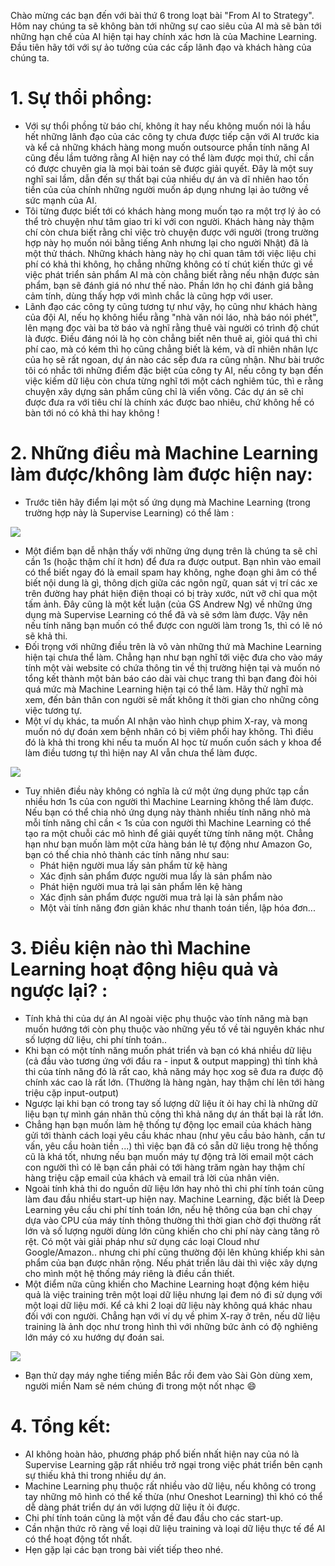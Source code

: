 Chào mừng các bạn đến với bài thứ 6 trong loạt bài "From AI to Strategy". Hôm nay chúng ta sẽ không bàn tới những sự cao siêu của AI mà sẽ bàn tới những hạn chế của AI hiện tại hay chính xác hơn là của Machine Learning. Đầu tiên hãy tới với sự ảo tưởng của các cấp lãnh đạo và khách hàng của chúng ta.

# 1. Sự thổi phồng: 
- Với sự thổi phồng từ báo chí, không ít hay nếu không muốn nói là hầu hết những lãnh đạo của các công ty chưa được tiếp cận với AI trước kia và kể cả những khách hàng mong muốn  outsource phần tính năng AI cũng đều lầm tưởng rằng AI hiện nay có thể làm được mọi thứ, chỉ cần có được chuyên gia là mọi bài toán sẽ được giải quyết. Đây là một suy nghĩ sai lầm, dẫn đến sự thất bại của nhiều dự án và dĩ nhiên hao tốn tiền của của chính những người muốn áp dụng nhưng lại ảo tưởng về sức mạnh của AI.
- Tôi từng được biết tới có khách hàng mong muốn tạo ra một trợ lý ảo có thể trò chuyện như tâm giao tri kỉ với con người. Khách hàng này thậm chí còn chưa biết rằng chỉ việc trò chuyện được với người (trong trường hợp này họ muốn nói bằng tiếng Anh nhưng lại cho người Nhật) đã là một thử thách. Những khách hàng này họ chỉ quan tâm tới việc liệu chi phí có khả thi không, họ chẳng những không có tí chút kiến thức gì về việc phát triển sản phẩm AI mà còn chẳng biết rằng nếu nhận được sản phẩm, bạn sẽ đánh giá nó như thế nào. Phần lớn họ chỉ đánh giá bằng cảm tính, dùng thấy hợp với mình chắc là cũng hợp với user.
- Lãnh đạo các công ty cũng tương tự như vậy, họ cũng như khách hàng của đội AI, nếu họ không hiểu rằng "nhà văn nói láo, nhà báo nói phét", lên mạng đọc vài ba tờ báo và nghĩ rằng thuê vài người có trình độ chút là được. Điều đáng nói là họ còn chẳng biết nên thuê ai, giỏi quá thì chi phí cao, mà có kém thì họ cũng chẳng biết là kém, và dĩ nhiên nhân lực của họ sẽ rất ngoan, dự án nào các sếp đưa ra cũng nhận. Như bài trước tôi có nhắc tới những điểm đặc biệt của công ty AI, nếu công ty bạn đến việc kiếm dữ liệu còn chưa từng nghĩ tới một cách nghiêm túc, thì e rằng chuyện xây dựng sản phẩm cũng chỉ là viển vông. Các dự án sẽ chỉ được đưa ra với tiêu chí là chính xác được bao nhiêu, chứ không hề có bàn tới nó có khả thi hay không !
# 2. Những điều mà Machine Learning làm được/không làm được hiện nay:
- Trước tiên hãy điểm lại một số ứng dụng mà Machine Learning (trong trường hợp này là Supervise Learning) có thể làm :

![](https://images.viblo.asia/a5c58e05-c4f8-44ba-b87e-c4e0c08a0f35.png)
- Một điểm bạn dễ nhận thấy với những ứng dụng trên là chúng ta sẽ chỉ cần 1s (hoặc thậm chí ít hơn) để đưa ra được output. Bạn nhìn vào email có thể biết ngay đó là email spam hay không, nghe đoạn ghi âm có thể biết nội dung là gì, thông dịch giữa các ngôn ngữ, quan sát vị trí các xe trên đường hay phát hiện điện thoại có bị trày xước, nứt vỡ chỉ qua một tấm ảnh. Đây cũng là một kết luận (của GS Andrew Ng) về những ứng dụng mà Supervise Learning có thể đã và sẽ sớm làm được. Vậy nên nếu tính năng bạn muốn có thể được con người làm trong 1s, thì có lẽ nó sẽ khả thi.
- Đối trọng với những điều trên là vô vàn những thứ mà Machine Learning hiện tại chưa thể làm. Chẳng hạn như bạn nghĩ tới việc đưa cho vào máy tính một vài website có chứa thông tin về thị trường hiện tại và muốn nó tổng kết thành một bản báo cáo dài vài chục trang thì bạn đang đòi hỏi quá mức mà Machine Learning hiện tại có thể làm. Hãy thử nghĩ mà xem, đến bản thân con người sẽ mất không ít thời gian cho những công việc tương tự.
- Một ví dụ khác, ta muốn AI nhận vào hình chụp phim X-ray, và mong muốn nó dự đoán  xem bệnh nhân có bị viêm phổi hay không. Thì điều đó là khả thi trong khi nếu ta muốn AI học từ muốn cuốn sách y khoa để làm điều tương tự thì hiện nay AI vẫn chưa thể làm được.

![](https://images.viblo.asia/f48dcc49-8f4b-4c90-a473-dfb42d514b85.png)
- Tuy nhiên điều này không có nghĩa là cứ một ứng dụng phức tạp cần nhiều hơn 1s của con người thì Machine Learning không thể làm được. Nếu bạn có thể chia nhỏ ứng dụng này thành nhiều tính năng nhỏ mà mỗi tính năng chỉ cần < 1s của con người thì Machine Learning có thể tạo ra một chuỗi các mô hình để giải quyết từng tính năng một. Chẳng hạn như bạn muốn làm một cửa hàng bán lẻ tự động như Amazon Go, bạn có thể chia nhỏ thành các tính năng như sau:
    - Phát hiện người mua lấy sản phẩm từ kệ hàng
    - Xác định sản phẩm được người mua lấy là sản phẩm nào
    - Phát hiện người mua trả lại sản phẩm lên kệ hàng
    - Xác định sản phẩm được người mua trả lại là sản phẩm nào
    - Một vài tính năng đơn giản khác như thanh toán tiền, lập hóa đơn...
# 3. Điều kiện nào thì Machine Learning hoạt động hiệu quả và ngược lại? :
- Tính khả thi của dự án AI ngoài việc phụ thuộc vào tính năng mà bạn muốn hướng tới còn phụ thuộc vào những yếu tố về tài nguyên khác như số lượng dữ liệu, chi phí tính toán..
- Khi bạn có một tính năng muốn phát triển và bạn có khá nhiều dữ liệu (cả đầu vào tương ứng với đầu ra - input & output mapping) thì tính khả thi của tính năng đó là rất cao, khả năng máy học xog sẽ đưa ra được độ chính xác cao là rất lớn. (Thường là hàng ngàn, hay thậm chí lên tới hàng triệu cặp input-output)
- Ngược lại khi bạn có trong tay số lượng dữ liệu ít ỏi hay chỉ là những dữ liệu bạn tự mình gán nhãn thủ công thì khả năng dự án thất bại là rất lớn.
- Chẳng hạn bạn muốn làm hệ thống tự động lọc email của khách hàng gửi tới thành cách loại yêu cầu khác nhau (như yêu cầu bảo hành, cần tư vấn, yêu cầu hoàn tiền ...) thì việc bạn đã có sẵn dữ liệu trong hệ thống cũ là khá tốt, nhưng nếu bạn muốn máy tự động trả lời email một cách con người thì có lẽ bạn cần phải có tới hàng trăm ngàn hay thậm chí hàng triệu cặp email của khách và email trả lời của nhân viên.
- Ngoài tính khả thi do nguồn dữ liệu lớn hay nhỏ thì chi phí tính toán cũng làm đau đầu nhiều start-up hiện nay. Machine Learning, đặc biết là Deep Learning yêu cầu chi phí tính toán lớn, nếu hệ thông của bạn chỉ chạy dựa vào CPU của máy tính thông thường thì thời gian chờ đợi thường rất lớn và số lượng người dùng lớn cũng khiến cho chi phí này càng tăng rõ rệt. Có một vài giải pháp như sử dụng các loại Cloud như Google/Amazon.. nhưng chi phí cũng thường đội lên khủng khiếp khi sản phẩm của bạn được nhân rộng. Nếu phát triển lâu dài thì việc xây dựng cho mình một hệ thống máy riêng là điều cần thiết.
- Một điểm nữa cũng khiến cho Machine Learning hoạt động kém hiệu quả là việc training trên một loại dữ liệu nhưng lại đem nó đi sử dụng với một loại dữ liệu mới. Kể cả khi 2 loại dữ liệu này không quá khác nhau đối với con người. Chẳng hạn với ví dụ về phim X-ray ở trên, nếu dữ liệu training là ảnh dọc như trong hình thì với những bức ảnh có độ nghiêng lớn máy có xu hướng dự đoán sai.

![](https://images.viblo.asia/708574f9-b54b-42d6-9648-620eca1ae9e5.png)
- Bạn thử dạy máy nghe tiếng miền Bắc rồi đem vào Sài Gòn dùng xem, người miền Nam sẽ ném chúng đi trong một nốt nhạc :smile:

# 4. Tổng kết:
- AI không hoàn hảo, phương pháp phổ biến nhất hiện nay của nó là Supervise Learning gặp rất nhiều trở ngại trong việc phát triển bên cạnh sự thiếu khả thi trong nhiều dự án.
- Machine Learning phụ thuộc rất nhiều vào dữ liệu, nếu không có trong tay những mô hình có thể kế thừa (như Oneshot Learning) thì khó có thể dễ dàng phát triển dự án với lượng dữ liệu ít ỏi được.
- Chi phí tính toán cũng là một vấn đề đau đầu cho các start-up.
- Cần nhận thức rõ ràng về loại dữ liệu training và loại dữ liệu thực tế để AI có thể hoạt động tốt nhất.
- Hẹn gặp lại các bạn trong bài viết tiếp theo nhé.